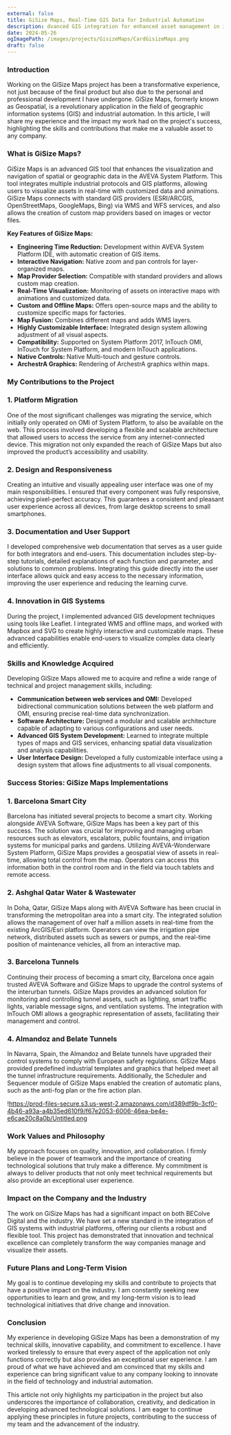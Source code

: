 ```yaml
---
external: false
title: GiSize Maps, Real-Time GIS Data for Industrial Automation
description: dvanced GIS integration for enhanced asset management in industrial environments.
date: 2024-05-26
ogImagePath: /images/projects/GisizeMaps/CardGisizeMaps.png
draft: false
--- 
```


### Introduction

Working on the GiSize Maps project has been a transformative experience, not just because of the final product but also due to the personal and professional development I have undergone. GiSize Maps, formerly known as Geospatial, is a revolutionary application in the field of geographic information systems (GIS) and industrial automation. In this article, I will share my experience and the impact my work had on the project's success, highlighting the skills and contributions that make me a valuable asset to any company.

### What is GiSize Maps?

GiSize Maps is an advanced GIS tool that enhances the visualization and navigation of spatial or geographic data in the AVEVA System Platform. This tool integrates multiple industrial protocols and GIS platforms, allowing users to visualize assets in real-time with customized data and animations. GiSize Maps connects with standard GIS providers (ESRI/ARCGIS, OpenStreetMaps, GoogleMaps, Bing) via WMS and WFS services, and also allows the creation of custom map providers based on images or vector files.

**Key Features of GiSize Maps:**

- **Engineering Time Reduction:** Development within AVEVA System Platform IDE, with automatic creation of GIS items.
- **Interactive Navigation:** Native zoom and pan controls for layer-organized maps.
- **Map Provider Selection:** Compatible with standard providers and allows custom map creation.
- **Real-Time Visualization:** Monitoring of assets on interactive maps with animations and customized data.
- **Custom and Offline Maps:** Offers open-source maps and the ability to customize specific maps for factories.
- **Map Fusion:** Combines different maps and adds WMS layers.
- **Highly Customizable Interface:** Integrated design system allowing adjustment of all visual aspects.
- **Compatibility:** Supported on System Platform 2017, InTouch OMI, InTouch for System Platform, and modern InTouch applications.
- **Native Controls:** Native Multi-touch and gesture controls.
- **ArchestrA Graphics:** Rendering of ArchestrA graphics within maps.

### My Contributions to the Project

### 1. Platform Migration

One of the most significant challenges was migrating the service, which initially only operated on OMI of System Platform, to also be available on the web. This process involved developing a flexible and scalable architecture that allowed users to access the service from any internet-connected device. This migration not only expanded the reach of GiSize Maps but also improved the product’s accessibility and usability.

### 2. Design and Responsiveness

Creating an intuitive and visually appealing user interface was one of my main responsibilities. I ensured that every component was fully responsive, achieving pixel-perfect accuracy. This guarantees a consistent and pleasant user experience across all devices, from large desktop screens to small smartphones.

### 3. Documentation and User Support

I developed comprehensive web documentation that serves as a user guide for both integrators and end-users. This documentation includes step-by-step tutorials, detailed explanations of each function and parameter, and solutions to common problems. Integrating this guide directly into the user interface allows quick and easy access to the necessary information, improving the user experience and reducing the learning curve.

### 4. Innovation in GIS Systems

During the project, I implemented advanced GIS development techniques using tools like Leaflet. I integrated WMS and offline maps, and worked with Mapbox and SVG to create highly interactive and customizable maps. These advanced capabilities enable end-users to visualize complex data clearly and efficiently.

### Skills and Knowledge Acquired

Developing GiSize Maps allowed me to acquire and refine a wide range of technical and project management skills, including:

- **Communication between web services and OMI:** Developed bidirectional communication solutions between the web platform and OMI, ensuring precise real-time data synchronization.
- **Software Architecture:** Designed a modular and scalable architecture capable of adapting to various configurations and user needs.
- **Advanced GIS System Development:** Learned to integrate multiple types of maps and GIS services, enhancing spatial data visualization and analysis capabilities.
- **User Interface Design:** Developed a fully customizable interface using a design system that allows fine adjustments to all visual components.

### Success Stories: GiSize Maps Implementations

### 1. Barcelona Smart City

Barcelona has initiated several projects to become a smart city. Working alongside AVEVA Software, GiSize Maps has been a key part of this success. The solution was crucial for improving and managing urban resources such as elevators, escalators, public fountains, and irrigation systems for municipal parks and gardens. Utilizing AVEVA-Wonderware System Platform, GiSize Maps provides a geospatial view of assets in real-time, allowing total control from the map. Operators can access this information both in the control room and in the field via touch tablets and remote access.

### 2. Ashghal Qatar Water & Wastewater

In Doha, Qatar, GiSize Maps along with AVEVA Software has been crucial in transforming the metropolitan area into a smart city. The integrated solution allows the management of over half a million assets in real-time from the existing ArcGIS/Esri platform. Operators can view the irrigation pipe network, distributed assets such as sewers or pumps, and the real-time position of maintenance vehicles, all from an interactive map.

### 3. Barcelona Tunnels

Continuing their process of becoming a smart city, Barcelona once again trusted AVEVA Software and GiSize Maps to upgrade the control systems of the interurban tunnels. GiSize Maps provides an advanced solution for monitoring and controlling tunnel assets, such as lighting, smart traffic lights, variable message signs, and ventilation systems. The integration with InTouch OMI allows a geographic representation of assets, facilitating their management and control.

### 4. Almandoz and Belate Tunnels

In Navarra, Spain, the Almandoz and Belate tunnels have upgraded their control systems to comply with European safety regulations. GiSize Maps provided predefined industrial templates and graphics that helped meet all the tunnel infrastructure requirements. Additionally, the Scheduler and Sequencer module of GiSize Maps enabled the creation of automatic plans, such as the anti-fog plan or the fire action plan.

!https://prod-files-secure.s3.us-west-2.amazonaws.com/d389df9b-3cf0-4b46-a93a-a4b35ed610f9/f67e2053-6006-46ea-be4e-e6cae20c8a0b/Untitled.png

### Work Values and Philosophy

My approach focuses on quality, innovation, and collaboration. I firmly believe in the power of teamwork and the importance of creating technological solutions that truly make a difference. My commitment is always to deliver products that not only meet technical requirements but also provide an exceptional user experience.

### Impact on the Company and the Industry

The work on GiSize Maps has had a significant impact on both BEColve Digital and the industry. We have set a new standard in the integration of GIS systems with industrial platforms, offering our clients a robust and flexible tool. This project has demonstrated that innovation and technical excellence can completely transform the way companies manage and visualize their assets.

### Future Plans and Long-Term Vision

My goal is to continue developing my skills and contribute to projects that have a positive impact on the industry. I am constantly seeking new opportunities to learn and grow, and my long-term vision is to lead technological initiatives that drive change and innovation.

### Conclusion

My experience in developing GiSize Maps has been a demonstration of my technical skills, innovative capability, and commitment to excellence. I have worked tirelessly to ensure that every aspect of the application not only functions correctly but also provides an exceptional user experience. I am proud of what we have achieved and am convinced that my skills and experience can bring significant value to any company looking to innovate in the field of technology and industrial automation.

This article not only highlights my participation in the project but also underscores the importance of collaboration, creativity, and dedication in developing advanced technological solutions. I am eager to continue applying these principles in future projects, contributing to the success of my team and the advancement of the industry.

